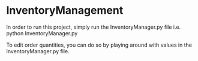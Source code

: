 # InventoryManagement

In order to run this project, simply run the InventoryManager.py file i.e. python InventoryManager.py

To edit order quantities, you can do so by playing around with values in the InventoryManager.py file.
